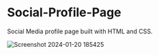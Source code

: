 # Social-Profile-Page
Social Media profile page built with HTML and CSS.


![Screenshot 2024-01-20 185425](https://github.com/Mr-Anas1/Social-Profile-Page/assets/141704241/66343678-0d0b-4ab8-86fe-95ae6bcb1e27)
